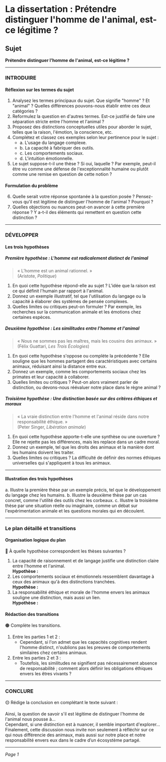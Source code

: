 # La dissertation : Prétendre distinguer l'homme de l'animal, est-ce légitime ?

## Sujet
**Prétendre distinguer l'homme de l'animal, est-ce légitime ?**

---

### INTRODUIRE

#### Réflexion sur les termes du sujet

1. Analysez les termes principaux du sujet. Que signifie "homme" ? Et "animal" ? Quelles différences pouvons-nous établir entre ces deux catégories ?
2. Reformulez la question en d'autres termes. Est-ce justifié de faire une séparation stricte entre l'homme et l'animal ?
3. Proposez des distinctions conceptuelles utiles pour aborder le sujet, telles que la raison, l'émotion, la conscience, etc.
4. Complétez et classez ces exemples selon leur pertinence pour le sujet :
   - a. L'usage du langage complexe.
   - b. La capacité à fabriquer des outils.
   - c. Les comportements sociaux.
   - d. L'intuition émotionnelle.
5. Le sujet suppose-t-il une thèse ? Si oui, laquelle ? Par exemple, peut-il être vu comme une défense de l'exceptionnalité humaine ou plutôt comme une remise en question de cette notion ?

#### Formulation du problème

6. Quelle serait votre réponse spontanée à la question posée ? Pensez-vous qu'il est légitime de distinguer l'homme de l'animal ? Pourquoi ?
7. Quelles objections ou nuances peut-on avancer à cette première réponse ? Y a-t-il des éléments qui remettent en question cette distinction ?

---

### DÉVELOPPER

#### Les trois hypothèses

##### Première hypothèse : L'homme est radicalement distinct de l'animal

> « L’homme est un animal rationnel. »  
> (Aristote, *Politique*)

1. En quoi cette hypothèse répond-elle au sujet ? L'idée que la raison est ce qui définit l'humain par rapport à l'animal.
2. Donnez un exemple illustratif, tel que l'utilisation du langage ou la capacité à élaborer des systèmes de pensée complexes.
3. Quelles limites ou critiques peut-on formuler ? Par exemple, les recherches sur la communication animale et les émotions chez certaines espèces.

##### Deuxième hypothèse : Les similitudes entre l'homme et l'animal

> « Nous ne sommes pas les maîtres, mais les cousins des animaux. »  
> (Félix Guattari, *Les Trois Écologies*)

1. En quoi cette hypothèse s'oppose ou complète la précédente ? Elle souligne que les hommes partagent des caractéristiques avec certains animaux, réduisant ainsi la distance entre eux.
2. Donnez un exemple, comme les comportements sociaux chez les primates et leur capacité à collaborer.
3. Quelles limites ou critiques ? Peut-on alors vraiment parler de distinction, ou devons-nous réévaluer notre place dans le règne animal ?

##### Troisième hypothèse : Une distinction basée sur des critères éthiques et moraux

> « La vraie distinction entre l'homme et l'animal réside dans notre responsabilité éthique. »  
> (Peter Singer, *Libération animale*)

1. En quoi cette hypothèse apporte-t-elle une synthèse ou une ouverture ? Elle ne rejette pas les différences, mais les replace dans un cadre moral.
2. Donnez un exemple, tel que les droits des animaux et la manière dont les humains doivent les traiter.
3. Quelles limites ou critiques ? La difficulté de définir des normes éthiques universelles qui s'appliquent à tous les animaux.

---

#### Illustration des trois hypothèses

a. Illustre la première thèse par un exemple précis, tel que le développement du langage chez les humains.
b. Illustre la deuxième thèse par un cas concret, comme l'utilité des outils chez les corbeaux.
c. Illustre la troisième thèse par une situation réelle ou imaginaire, comme un débat sur l'expérimentation animale et les questions morales qui en découlent.

---

### Le plan détaillé et transitions

#### Organisation logique du plan

🔴 À quelle hypothèse correspondent les thèses suivantes ?

1. La capacité de raisonnement et de langage justifie une distinction claire entre l'homme et l'animal.  
   **Hypothèse :**
2. Les comportements sociaux et émotionnels ressemblent davantage à ceux des animaux qu'à des distinctions tranchées.  
   **Hypothèse :**
3. La responsabilité éthique et morale de l'homme envers les animaux souligne une distinction, mais aussi un lien.  
   **Hypothèse :**

#### Rédaction des transitions

🟠 Complète les transitions.

1. Entre les parties 1 et 2 :  
   - Cependant, si l'on admet que les capacités cognitives rendent l'homme distinct, n'oublions pas les preuves de comportements similaires chez certains animaux.
2. Entre les parties 2 et 3 :  
   - Toutefois, les similitudes ne signifient pas nécessairement absence de responsabilité ; comment alors définir les obligations éthiques envers les êtres vivants ?

---

### CONCLURE

🟡 Rédige la conclusion en complétant le texte suivant :

Ainsi, la question de savoir s'il est légitime de distinguer l'homme de l'animal nous pousse à…  
Cependant, si une distinction est à nuancer, il semble important d'explorer…  
Finalement, cette discussion nous invite non seulement à réfléchir sur ce qui nous différencie des animaux, mais aussi sur notre place et notre responsabilité envers eux dans le cadre d’un écosystème partagé.

--- 

*Page 1*
